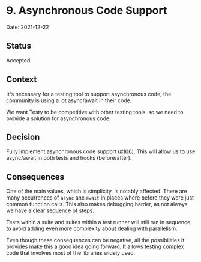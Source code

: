 # 9. Asynchronous Code Support

Date: 2021-12-22

## Status

Accepted

## Context

It's necessary for a testing tool to support asynchronous code, the community is using a lot async/await in their code.

We want Testy to be competitive with other testing tools, so we need to provide a solution for asynchronous code.

## Decision

Fully implement asynchronous code support ([#106](https://github.com/ngarbezza/testy/issues/106)). This will allow us to
use async/await in both tests and hooks (before/after).

## Consequences

One of the main values, which is simplicity, is notably affected. There are many occurrences of `async` anc `await` in
places where before they were just common function calls. This also makes debugging harder, as not always we have a
clear sequence of steps.

Tests within a suite and suites within a test runner will still run in sequence, to avoid adding even more complexity
about dealing with parallelism.

Even though these consequences can be negative, all the possibilities it provides make this a good idea going
forward. It allows testing complex code that involves most of the libraries widely used.
